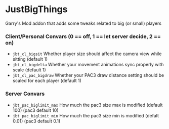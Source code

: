 # JustBigThings

Garry's Mod addon that adds some tweaks related to big (or small) players

### Client/Personal Convars (0 == off, 1 == let server decide, 2 == on)
- `jbt_cl_bigsit` Whether player size should affect the camera view while sitting (default 1)
- `jbt_cl_bigdelta` Whether your movement animations sync properly with scale (default 1)
- `jbt_cl_pac_bigdraw` Whether your PAC3 draw distance setting should be scaled for each player (default 1)

### Server Convars
- `jbt_pac_biglimit_max` How much the pac3 size max is modified (default 100) (pac3 default 10)
- `jbt_pac_biglimit_min` How much the pac3 size min is modified (defalt 0.01) (pac3 default 0.1)
